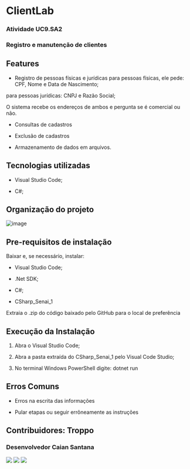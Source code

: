 # ClientLab

### Atividade UC9.SA2
### Registro e manutenção de clientes

## Features

* Registro de pessoas físicas e jurídicas
para pessoas físicas, ele pede: CPF, Nome e Data de Nascimento;

para pessoas jurídicas: CNPJ e Razão Social;

O sistema recebe os endereços de ambos e pergunta se é comercial ou não.

* Consultas de cadastros

* Exclusão de cadastros

* Armazenamento de dados em arquivos.

## Tecnologias utilizadas
* Visual Studio Code;

* C#;

## Organização do projeto

![image](https://user-images.githubusercontent.com/91359094/161576455-63ef51f3-e918-4d23-8477-567cf16208da.png)


## Pre-requisitos de instalação
Baixar e, se necessário, instalar:
* Visual Studio Code;

* .Net SDK;

* C#;

* CSharp_Senai_1

Extraia o .zip do código baixado pelo GitHub para o local de preferência
## Execução da Instalação
1. Abra o Visual Studio Code;

2. Abra a pasta extraída do CSharp_Senai_1 pelo Visual Code Studio;

3. No terminal Windows PowerShell digite: dotnet run

## Erros Comuns
* Erros na escrita das informações

* Pular etapas ou seguir errôneamente as instruções

## Contribuidores: Troppo
### Desenvolvedor Caian Santana
<div>  
  <a href="https://api.whatsapp.com/send?phone=5571986967582" target="_blank"><img src="https://img.shields.io/badge/WhatsApp-25D366?style=for-the-badge&logo=whatsapp&logoColor=white" target="_black"></a>
  <a href="mailto:caian23@outlook.com" target="_blank"><img src=https://img.shields.io/badge/Microsoft_Outlook-0078D4?style=for-the-badge&logo=microsoft-outlook&logoColor=white></a>
  <a href="https://github.com/CaianSantana" target="_blank"><img src="https://img.shields.io/badge/GitHub-100000?style=for-the-badge&logo=github&logoColor=white" target="_black"></a>
</div
